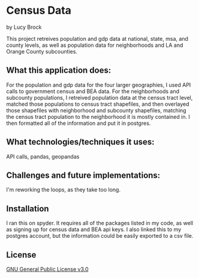 # Census Data
by Lucy Brock

This project retreives population and gdp data at national, state, msa, and county levels, as well as population data for neighborhoods and LA and Orange County subcounties. 

## What this application does:
For the population and gdp data for the four larger geographies, I used API calls to government census and BEA data. For the neighborhoods and subcounty populations, I retreived population data at the census tract level, matched those populations to census tract shapefiles, and then overlayed those shapefiles with neighborhood and subcounty shapefiles, matching the census tract population to the neighborhood it is mostly contained in. I then formatted all of the information and put it in postgres. 

## What technologies/techniques it uses:
API calls, pandas, geopandas

## Challenges and future implementations:
I'm reworking the loops, as they take too long. 

## Installation
I ran this on spyder. It requires all of the packages listed in my code, as well as signing up for census data and BEA api keys. I also linked this to my postgres account, but the information could be easily exported to a csv file.

## License
[GNU General Public License v3.0](https://choosealicense.com/licenses/gpl-3.0/#)
